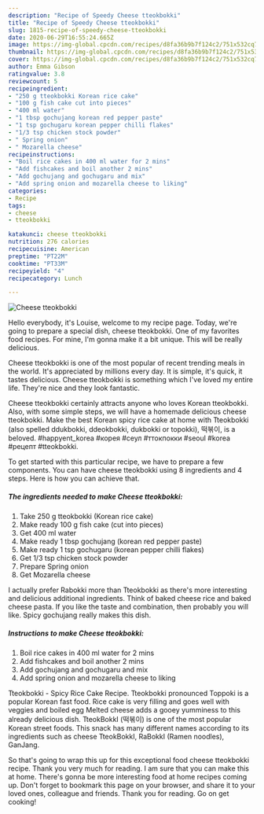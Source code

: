 ```yaml
---
description: "Recipe of Speedy Cheese tteokbokki"
title: "Recipe of Speedy Cheese tteokbokki"
slug: 1815-recipe-of-speedy-cheese-tteokbokki
date: 2020-06-29T16:55:24.665Z
image: https://img-global.cpcdn.com/recipes/d8fa36b9b7f124c2/751x532cq70/cheese-tteokbokki-recipe-main-photo.jpg
thumbnail: https://img-global.cpcdn.com/recipes/d8fa36b9b7f124c2/751x532cq70/cheese-tteokbokki-recipe-main-photo.jpg
cover: https://img-global.cpcdn.com/recipes/d8fa36b9b7f124c2/751x532cq70/cheese-tteokbokki-recipe-main-photo.jpg
author: Emma Gibson
ratingvalue: 3.8
reviewcount: 5
recipeingredient:
- "250 g tteokbokki Korean rice cake"
- "100 g fish cake cut into pieces"
- "400 ml water"
- "1 tbsp gochujang korean red pepper paste"
- "1 tsp gochugaru korean pepper chilli flakes"
- "1/3 tsp chicken stock powder"
- " Spring onion"
- " Mozarella cheese"
recipeinstructions:
- "Boil rice cakes in 400 ml water for 2 mins"
- "Add fishcakes and boil another 2 mins"
- "Add gochujang and gochugaru and mix"
- "Add spring onion and mozarella cheese to liking"
categories:
- Recipe
tags:
- cheese
- tteokbokki

katakunci: cheese tteokbokki 
nutrition: 276 calories
recipecuisine: American
preptime: "PT22M"
cooktime: "PT33M"
recipeyield: "4"
recipecategory: Lunch

---
```



![Cheese tteokbokki](https://img-global.cpcdn.com/recipes/d8fa36b9b7f124c2/751x532cq70/cheese-tteokbokki-recipe-main-photo.jpg)

Hello everybody, it's Louise, welcome to my recipe page. Today, we're going to prepare a special dish, cheese tteokbokki. One of my favorites food recipes. For mine, I'm gonna make it a bit unique. This will be really delicious.

Cheese tteokbokki is one of the most popular of recent trending meals in the world. It's appreciated by millions every day. It is simple, it's quick, it tastes delicious. Cheese tteokbokki is something which I've loved my entire life. They're nice and they look fantastic.

Cheese tteokbokki certainly attracts anyone who loves Korean tteokbokki. Also, with some simple steps, we will have a homemade delicious cheese tteokbokki. Make the best Korean spicy rice cake at home with Tteokbokki (also spelled ddukbokki, ddeokbokki, dukbokki or topokki), 떡볶이, is a beloved. #happyent_korea #корея #сеул #ттокпокки #seoul #korea #рецепт #tteokbokki.


To get started with this particular recipe, we have to prepare a few components. You can have cheese tteokbokki using 8 ingredients and 4 steps. Here is how you can achieve that.

<!--inarticleads1-->

##### The ingredients needed to make Cheese tteokbokki:

1. Take 250 g tteokbokki (Korean rice cake)
1. Make ready 100 g fish cake (cut into pieces)
1. Get 400 ml water
1. Make ready 1 tbsp gochujang (korean red pepper paste)
1. Make ready 1 tsp gochugaru (korean pepper chilli flakes)
1. Get 1/3 tsp chicken stock powder
1. Prepare  Spring onion
1. Get  Mozarella cheese


I actually prefer Rabokki more than Tteokbokki as there&#39;s more interesting and delicious additional ingredients. Think of baked cheese rice and baked cheese pasta. If you like the taste and combination, then probably you will like. Spicy gochujang really makes this dish. 

<!--inarticleads2-->

##### Instructions to make Cheese tteokbokki:

1. Boil rice cakes in 400 ml water for 2 mins
1. Add fishcakes and boil another 2 mins
1. Add gochujang and gochugaru and mix
1. Add spring onion and mozarella cheese to liking


Tteokbokki - Spicy Rice Cake Recipe. Tteokbokki pronounced Toppoki is a popular Korean fast food. Rice cake is very filling and goes well with veggies and boiled egg Melted cheese adds a gooey yumminess to this already delicious dish. TteokBokkI (떡볶이) is one of the most popular Korean street foods. This snack has many different names according to its ingredients such as cheese TteokBokkI, RaBokkI (Ramen noodles), GanJang. 

So that's going to wrap this up for this exceptional food cheese tteokbokki recipe. Thank you very much for reading. I am sure that you can make this at home. There's gonna be more interesting food at home recipes coming up. Don't forget to bookmark this page on your browser, and share it to your loved ones, colleague and friends. Thank you for reading. Go on get cooking!

